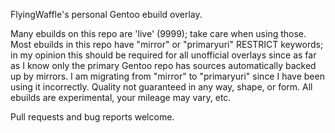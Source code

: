 FlyingWaffle's personal Gentoo ebuild overlay.

Many ebuilds on this repo are 'live' (9999); take care when using those.
Most ebuilds in this repo have "mirror" or "primaryuri" RESTRICT keywords; in my opinion this should be required for all unofficial overlays since as far as I know only the primary Gentoo repo has sources automatically backed up by mirrors.  I am migrating from "mirror" to "primaryuri" since I have been using it incorrectly.
Quality not guaranteed in any way, shape, or form.
All ebuilds are experimental, your mileage may vary, etc.

Pull requests and bug reports welcome.
